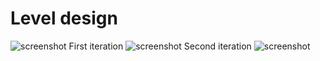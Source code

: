 # Level design

![screenshot](https://github.com/Videojuegos-MasterD/GuardaMuseo/blob/main/Docs/images/plano_museo_definitivo.png)
First iteration
![screenshot](https://github.com/Videojuegos-MasterD/GuardaMuseo/blob/main/Docs/images/plano_museo.jpg)
Second iteration
![screenshot](https://github.com/Videojuegos-MasterD/GuardaMuseo/blob/main/Docs/images/plano_museo_2.jpg)
